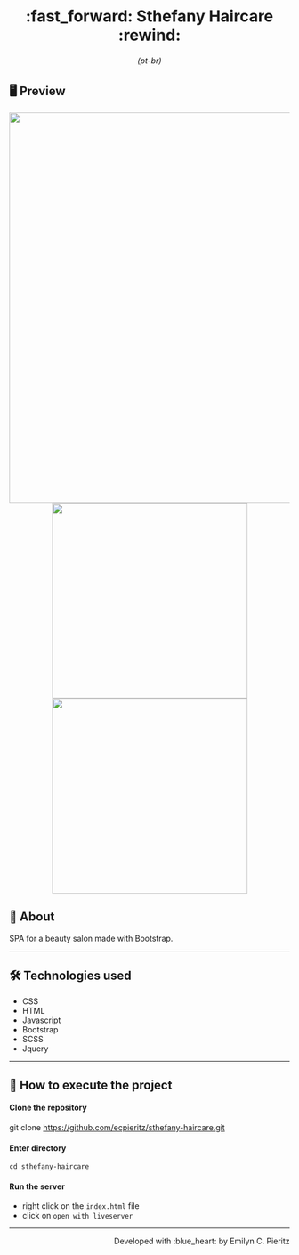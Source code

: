 <h1 align = "center"> :fast_forward: Sthefany Haircare :rewind: </h1>
<h6 align = "center">(pt-br)</h6>

## 🖥 Preview
<p align = "center">
  <img src = "https://github.com/ecpieritz/x" width = "702" height = "auto">
  <img src = "https://github.com/ecpieritz/x" width = "351" height = "auto">
  <img src = "https://github.com/ecpieritz/x" width = "351" height = "auto">
</p>

## 📖 About
<p>SPA for a beauty salon made with Bootstrap.</p>

---

## 🛠 Technologies used
- CSS
- HTML
- Javascript
- Bootstrap
- SCSS
- Jquery

---


## 🚀 How to execute the project
#### Clone the repository
git clone https://github.com/ecpieritz/sthefany-haircare.git

#### Enter directory
`cd sthefany-haircare`

#### Run the server
- right click on the `index.html` file
- click on `open with liveserver`

---
<p align = "right">Developed with :blue_heart: by Emilyn C. Pieritz</p>

